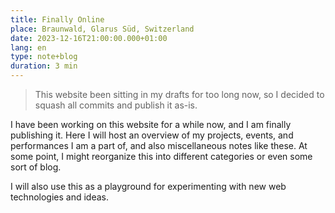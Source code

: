 ```yaml
---
title: Finally Online
place: Braunwald, Glarus Süd, Switzerland
date: 2023-12-16T21:00:00.000+01:00
lang: en
type: note+blog
duration: 3 min
---
```


> This website been sitting in my drafts for too long now, so I decided to squash all commits and publish it as-is.

I have been working on this website for a while now, and I am finally publishing it.
Here I will host an overview of my projects, events, and performances I am a part of, and also miscellaneous notes like these. At some point, I might reorganize this into different categories or even some sort of blog.

I will also use this as a playground for experimenting with new web technologies and ideas.
